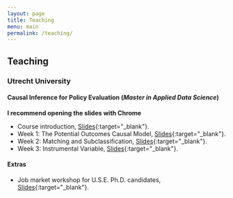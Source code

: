```yaml
---
layout: page
title: Teaching
menu: main
permalink: /teaching/
---
```



## Teaching

### Utrecht University

#### Causal Inference for Policy Evaluation (*Master in Applied Data Science*)
**I recommend opening the slides with Chrome**

- Course introduction, [Slides](https:\\jacopoto.github.io\assets\INFOMCIMPE\intro.html){:target="_blank"}.
- Week 1: The Potential Outcomes Causal Model, [Slides](https:\\jacopoto.github.io\assets\INFOMCIMPE\pot-out.html){:target="_blank"}.
- Week 2: Matching and Subclassification, [Slides](https:\\jacopoto.github.io\assets\INFOMCIMPE\matching.html){:target="_blank"}.
- Week 3: Instrumental Variable, [Slides](https:\\jacopoto.github.io\assets\INFOMCIMPE\iv.html){:target="_blank"}.


#### Extras

- Job market workshop for U.S.E. Ph.D. candidates, [Slides](https:\\jacopoto.github.io\assets\pres_phd_wrkshop\use_jm_wrksop.html){:target="_blank"}.



